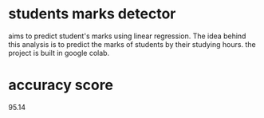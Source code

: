 # students marks detector
aims to predict student's marks using linear regression. 
The idea behind this analysis is to predict the marks of students by their studying hours.
the project is built in google colab.

# accuracy score
95.14
